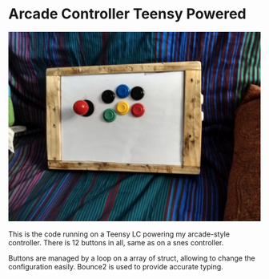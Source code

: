 Arcade Controller Teensy Powered
================================

![Overview of the controller](photos/controller.jpg?raw=true)

This is the code running on a Teensy LC powering my arcade-style controller.
There is 12 buttons in all, same as on a snes controller.

Buttons are managed by a loop on a array of struct, allowing to change the configuration easily. Bounce2 is used to provide accurate typing.
